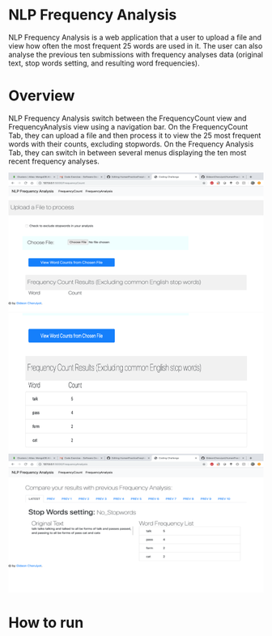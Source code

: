 # NLP Frequency Analysis

NLP Frequency Analysis is a web application that a user to upload a file and view how often the most frequent 25 words are used in it. The user can also analyse the previous ten submissions with frequency analyses data (original text, stop words setting, and resulting word frequencies).

# Overview
NLP Frequency Analysis switch between the FrequencyCount view and FrequencyAnalysis view using a navigation bar. On the FrequencyCount Tab, they can upload a file and then process it to view the 25 most frequent words with their counts, excluding stopwords. On the Frequency Analysis Tab, they can switch in between several menus displaying the ten most recent frequency analyses.


<img src="src/Image1.png" width="550" height ="275"><nobr>
<img src="src/Image2.png" width="550" height ="275"><nobr>
<img src="src/Image3.png" width="550" height ="275"><nobr>


# How to run
